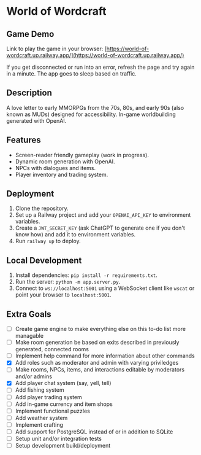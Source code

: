 # World of Wordcraft

## Game Demo
Link to play the game in your browser: [https://world-of-wordcraft.up.railway.app/](https://world-of-wordcraft.up.railway.app/)

If you get disconnected or run into an error, refresh the page and try again in a minute. The app goes to sleep based on traffic.

## Description
A love letter to early MMORPGs from the 70s, 80s, and early 90s (also known as MUDs) designed for accessibility. In-game worldbuilding generated with OpenAI.

## Features
- Screen-reader friendly gameplay (work in progress).
- Dynamic room generation with OpenAI.
- NPCs with dialogues and items.
- Player inventory and trading system.

## Deployment
1. Clone the repository.
2. Set up a Railway project and add your `OPENAI_API_KEY` to environment variables.
3. Create a `JWT_SECRET_KEY` (ask ChatGPT to generate one if you don't know how) and add it to environment variables.
4. Run `railway up` to deploy.

## Local Development
1. Install dependencies: `pip install -r requirements.txt`.
2. Run the server: `python -m app.server.py`.
3. Connect to `ws://localhost:5001` using a WebSocket client like `wscat` or point your browser to `localhost:5001`.

## Extra Goals
- [ ] Create game engine to make everything else on this to-do list more managable
- [ ] Make room generation be based on exits described in previously generated, connected rooms
- [ ] Implement help command for more information about other commands
- [x] Add roles such as moderator and admin with varying priviledges
- [ ] Make rooms, NPCs, items, and interactions editable by moderators and/or admins
- [x] Add player chat system (say, yell, tell)
- [ ] Add fishing system
- [ ] Add player trading system
- [ ] Add in-game currency and item shops
- [ ] Implement functional puzzles
- [ ] Add weather system
- [ ] Implement crafting
- [ ] Add support for PostgreSQL instead of or in addition to SQLite
- [ ] Setup unit and/or integration tests
- [ ] Setup development build/deployment
